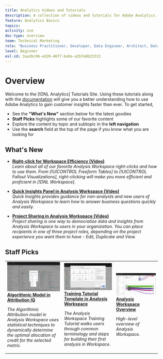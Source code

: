 ```yaml
---
title: Analytics Videos and Tutorials
description: A collection of videos and tutorials for Adobe Analytics.
feature: Analytics Basics
topics: 
activity: use
doc-type: overview
team: Technical Marketing
role: "Business Practitioner, Developer, Data Engineer, Architect, Data Architect, Administrator, Leader"
level: Beginner
exl-id: 3aa2bc96-ed20-46f7-ba9a-a2b7e8b23313
---
```

# Overview

Welcome to the [!DNL Analytics] Tutorials Site.  Using these tutorials along with the [documentation](https://docs.adobe.com/content/help/en/analytics/landing/home.html) will give you a better understanding how to use Adobe Analytics to gain customer insights faster than ever.  To get started, 
* See the **"What's New"** section below for the latest goodies
* **Staff Picks** highlights some of our favorite content 
* Explore the content by topic and subtopic in the **left navigation**
* Use the **search** field at the top of the page if you know what you are looking for

## What's New

* **[Right-click for Workspace Efficiency (Video)](analysis-workspace/navigating-workspace-projects/right-click-for-workspace-efficiency.md)**
    <br>
    *Learn about all of our favorite Analysis Workspace right-clicks and how to use them. From [!UICONTROL Freeform Tables] to [!UICONTROL Fallout Visualizations], right-clicking will make you more efficient and proficient in [!DNL Workspace].*

* **[Quick Insights Panel in Analysis Workspace (Video)](analysis-workspace/using-panels/quick-insights-panel-in-analysis-workspace.md)**
    <br>
    *Quick Insights provides guidance for non-analysts and new users of Analysis Workspace to learn how to answer business questions quickly and easily.*

* **[Project Sharing in Analysis Workspace (Video)](analysis-workspace/curate-and-share-projects/project-sharing-in-analysis-workspace.md)**
    <br>
    *Project sharing is one way to democratize data and insights from Analysis Workspace to users in your organization. You can place recipients in one of three project roles, depending on the project experience you want them to have - Edit, Duplicate and View.*

## Staff Picks

<table>
<tr>
  <td>
    <a href="analysis-workspace/attribution-iq/algorithmic-model-in-attribution-iq.md">
      <img alt="Algorithmic Model in Attribution IQ" src="assets/36205.jpg" />
    </a>
    <div>
      <a href="analysis-workspace/attribution-iq/algorithmic-model-in-attribution-iq.md">
    <strong>Algorithmic Model in Attribution IQ</strong>
    </a>
    </div>
    <p>
    <em>The Algorithmic Attribution model in Analysis Workspace uses statistical techniques to dynamically determine the optimal allocation of credit for the selected metric.</em>
    <p>
  </td>
   <td>
    <a href="analysis-workspace/navigating-workspace-projects/training-tutorial-template-in-analysis-workspace.md">
      <img alt="Training Tutorial Template in Analysis Workspace" src="assets/33773.jpg" />
    </a>
    <div>
      <a href="analysis-workspace/navigating-workspace-projects/training-tutorial-template-in-analysis-workspace.md">
    <strong>Training Tutorial Template in Analysis Workspace</strong>
    </a>
    </div>
    <p>
    <em>The Analysis Workspace Training Tutorial walks users through common terminology and steps for building their first analysis in Workspace.</em>
    <p>
  </td>
  <td>
    <a href="analysis-workspace/analysis-workspace-basics/analysis-workspace-overview.md">
      <img alt="thumbnail image for the 'Analysis Workspace Overview' video" src="assets/thumb_analysis-workspace-overview.png" />
    </a>
    <div>
      <a href="analysis-workspace/analysis-workspace-basics/analysis-workspace-overview.md">
    <strong>Analysis Workspace Overview</strong>
    </a>
    </div>
    <p>
    <em>High-level overview of Analysis Workspace.</em>
    <p>
  </td>
</tr>
</table>
